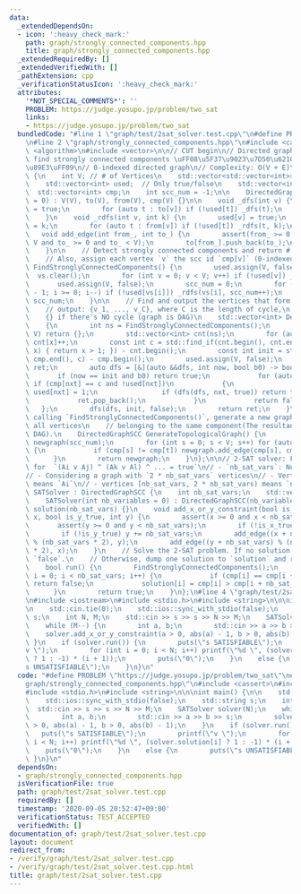 ```yaml
---
data:
  _extendedDependsOn:
  - icon: ':heavy_check_mark:'
    path: graph/strongly_connected_components.hpp
    title: graph/strongly_connected_components.hpp
  _extendedRequiredBy: []
  _extendedVerifiedWith: []
  _pathExtension: cpp
  _verificationStatusIcon: ':heavy_check_mark:'
  attributes:
    '*NOT_SPECIAL_COMMENTS*': ''
    PROBLEM: https://judge.yosupo.jp/problem/two_sat
    links:
    - https://judge.yosupo.jp/problem/two_sat
  bundledCode: "#line 1 \"graph/test/2sat_solver.test.cpp\"\n#define PROBLEM \"https://judge.yosupo.jp/problem/two_sat\"\
    \n#line 2 \"graph/strongly_connected_components.hpp\"\n#include <cassert>\n#include\
    \ <algorithm>\n#include <vector>\n\n// CUT begin\n// Directed graph library to\
    \ find strongly connected components \uFF08\u5F37\u9023\u7D50\u6210\u5206\u5206\
    \u89E3\uFF09\n// 0-indexed directed graph\n// Complexity: O(V + E)\nstruct DirectedGraphSCC\
    \ {\n    int V; // # of Vertices\n    std::vector<std::vector<int>> to, from;\n\
    \    std::vector<int> used;  // Only true/false\n    std::vector<int> vs;\n  \
    \  std::vector<int> cmp;\n    int scc_num = -1;\n\n    DirectedGraphSCC(int V\
    \ = 0) : V(V), to(V), from(V), cmp(V) {}\n\n    void _dfs(int v) {\n        used[v]\
    \ = true;\n        for (auto t : to[v]) if (!used[t]) _dfs(t);\n        vs.push_back(v);\n\
    \    }\n    void _rdfs(int v, int k) {\n        used[v] = true;\n        cmp[v]\
    \ = k;\n        for (auto t : from[v]) if (!used[t]) _rdfs(t, k);\n    }\n\n \
    \   void add_edge(int from_, int to_) {\n        assert(from_ >= 0 and from_ <\
    \ V and to_ >= 0 and to_ < V);\n        to[from_].push_back(to_);\n        from[to_].push_back(from_);\n\
    \    }\n\n    // Detect strongly connected components and return # of them.\n\
    \    // Also, assign each vertex `v` the scc id `cmp[v]` (0-indexed)\n    int\
    \ FindStronglyConnectedComponents() {\n        used.assign(V, false);\n      \
    \  vs.clear();\n        for (int v = 0; v < V; v++) if (!used[v]) _dfs(v);\n \
    \       used.assign(V, false);\n        scc_num = 0;\n        for (int i = (int)vs.size()\
    \ - 1; i >= 0; i--) if (!used[vs[i]]) _rdfs(vs[i], scc_num++);\n        return\
    \ scc_num;\n    }\n\n    // Find and output the vertices that form a closed cycle.\n\
    \    // output: {v_1, ..., v_C}, where C is the length of cycle,\n    //     \
    \    {} if there's NO cycle (graph is DAG)\n    std::vector<int> DetectCycle()\n\
    \    {\n        int ns = FindStronglyConnectedComponents();\n        if (ns ==\
    \ V) return {};\n        std::vector<int> cnt(ns);\n        for (auto x : cmp)\
    \ cnt[x]++;\n        const int c = std::find_if(cnt.begin(), cnt.end(), [](int\
    \ x) { return x > 1; }) - cnt.begin();\n        const int init = std::find(cmp.begin(),\
    \ cmp.end(), c) - cmp.begin();\n        used.assign(V, false);\n        std::vector<int>\
    \ ret;\n        auto dfs = [&](auto &&dfs, int now, bool b0) -> bool {\n     \
    \       if (now == init and b0) return true;\n            for (auto nxt : to[now])\
    \ if (cmp[nxt] == c and !used[nxt])\n            {\n                ret.emplace_back(nxt),\
    \ used[nxt] = 1;\n                if (dfs(dfs, nxt, true)) return true;\n    \
    \            ret.pop_back();\n            }\n            return false;\n     \
    \   };\n        dfs(dfs, init, false);\n        return ret;\n    }\n\n    // After\
    \ calling `FindStronglyConnectedComponents()`, generate a new graph by uniting\
    \ all vertices\n    // belonging to the same component(The resultant graph is\
    \ DAG).\n    DirectedGraphSCC GenerateTopologicalGraph() {\n        DirectedGraphSCC\
    \ newgraph(scc_num);\n        for (int s = 0; s < V; s++) for (auto t : to[s])\
    \ {\n            if (cmp[s] != cmp[t]) newgraph.add_edge(cmp[s], cmp[t]);\n  \
    \      }\n        return newgraph;\n    }\n};\n\n// 2-SAT solver: Find a solution\
    \ for  `(Ai v Aj) ^ (Ak v Al) ^ ... = true`\n// - `nb_sat_vars`: Number of variables\n\
    // - Considering a graph with `2 * nb_sat_vars` vertices\n// - Vertices [0, nb_sat_vars)\
    \ means `Ai`\n// - vertices [nb_sat_vars, 2 * nb_sat_vars) means `not Ai`\nstruct\
    \ SATSolver : DirectedGraphSCC {\n    int nb_sat_vars;\n    std::vector<int> solution;\n\
    \    SATSolver(int nb_variables = 0) : DirectedGraphSCC(nb_variables * 2), nb_sat_vars(nb_variables),\
    \ solution(nb_sat_vars) {}\n    void add_x_or_y_constraint(bool is_x_true, int\
    \ x, bool is_y_true, int y) {\n        assert(x >= 0 and x < nb_sat_vars);\n \
    \       assert(y >= 0 and y < nb_sat_vars);\n        if (!is_x_true) x += nb_sat_vars;\n\
    \        if (!is_y_true) y += nb_sat_vars;\n        add_edge((x + nb_sat_vars)\
    \ % (nb_sat_vars * 2), y);\n        add_edge((y + nb_sat_vars) % (nb_sat_vars\
    \ * 2), x);\n    }\n    // Solve the 2-SAT problem. If no solution exists, return\
    \ `false`.\n    // Otherwise, dump one solution to `solution` and return `true`.\n\
    \    bool run() {\n        FindStronglyConnectedComponents();\n        for (int\
    \ i = 0; i < nb_sat_vars; i++) {\n            if (cmp[i] == cmp[i + nb_sat_vars])\
    \ return false;\n            solution[i] = cmp[i] > cmp[i + nb_sat_vars];\n  \
    \      }\n        return true;\n    }\n};\n#line 4 \"graph/test/2sat_solver.test.cpp\"\
    \n#include <iostream>\n#include <stdio.h>\n#include <string>\n\n\nint main() {\n\
    \n    std::cin.tie(0);\n    std::ios::sync_with_stdio(false);\n    std::string\
    \ s;\n    int N, M;\n    std::cin >> s >> s >> N >> M;\n    SATSolver solver(N);\n\
    \    while (M--) {\n        int a, b;\n        std::cin >> a >> b >> s;\n    \
    \    solver.add_x_or_y_constraint(a > 0, abs(a) - 1, b > 0, abs(b) - 1);\n   \
    \ }\n    if (solver.run()) {\n        puts(\"s SATISFIABLE\");\n        printf(\"\
    v \");\n        for (int i = 0; i < N; i++) printf(\"%d \", (solver.solution[i]\
    \ ? 1 : -1) * (i + 1));\n        puts(\"0\");\n    }\n    else {\n        puts(\"\
    s UNSATISFIABLE\");\n    }\n}\n"
  code: "#define PROBLEM \"https://judge.yosupo.jp/problem/two_sat\"\n#include \"\
    graph/strongly_connected_components.hpp\"\n#include <cassert>\n#include <iostream>\n\
    #include <stdio.h>\n#include <string>\n\n\nint main() {\n\n    std::cin.tie(0);\n\
    \    std::ios::sync_with_stdio(false);\n    std::string s;\n    int N, M;\n  \
    \  std::cin >> s >> s >> N >> M;\n    SATSolver solver(N);\n    while (M--) {\n\
    \        int a, b;\n        std::cin >> a >> b >> s;\n        solver.add_x_or_y_constraint(a\
    \ > 0, abs(a) - 1, b > 0, abs(b) - 1);\n    }\n    if (solver.run()) {\n     \
    \   puts(\"s SATISFIABLE\");\n        printf(\"v \");\n        for (int i = 0;\
    \ i < N; i++) printf(\"%d \", (solver.solution[i] ? 1 : -1) * (i + 1));\n    \
    \    puts(\"0\");\n    }\n    else {\n        puts(\"s UNSATISFIABLE\");\n   \
    \ }\n}\n"
  dependsOn:
  - graph/strongly_connected_components.hpp
  isVerificationFile: true
  path: graph/test/2sat_solver.test.cpp
  requiredBy: []
  timestamp: '2020-09-05 20:52:47+09:00'
  verificationStatus: TEST_ACCEPTED
  verifiedWith: []
documentation_of: graph/test/2sat_solver.test.cpp
layout: document
redirect_from:
- /verify/graph/test/2sat_solver.test.cpp
- /verify/graph/test/2sat_solver.test.cpp.html
title: graph/test/2sat_solver.test.cpp
---
```

